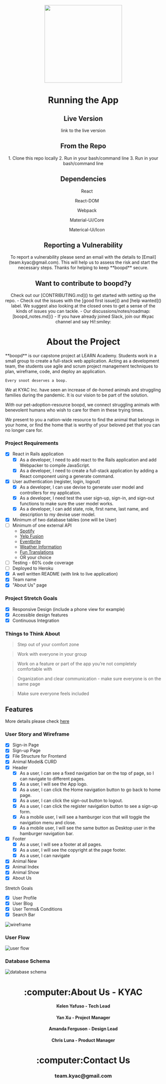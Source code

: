 <p align="center">
  <img width="250" src="./img/logo.jpg"/>
</p>

<h1 align="center">Running the App</h1>
<h2 align="center">Live Version</h2>
<p align="center">link to the live version</p>

<h2 align="center">From the Repo</h2>
<p align="center">
1. Clone this repo locally
2. Run in your bash/command line
3. Run  in your bash/command line
</p>

<h2 align="center">Dependencies</h2>
<ul align="center">React</ul><ul align="center">React-DOM</ul><ul align="center">Webpack</ul><ul align="center">Material-Ui/Core</ul><ul align="center">Materical-Ui/Icon</ul>
    
<h2 align="center">Reporting a Vulnerability</h2>
<p align="center">To report a vulnerability please send an email with the details to [Email](team.kyac@gmail.com). This will help us to assess the risk and start the necessary steps. Thanks for helping to keep **boopd** secure.</p>

<h2 align="center">Want to contribute to boopd?y</h2>
<p align="center">
Check out our [CONTRIBUTING.md]() to get started with setting up the repo.
- Check out the issues with the [good first issue]() and [help wanted]() label. We suggest also looking at the closed ones to get a sense of the kinds of issues you can tackle.
- Our discussions/notes/roadmap: [boopd_notes.md]()
- If you have already joined Slack, join our #kyac channel and say Hi!:smiley:
</p>
    
<h1 align="center">About the Project </h1>
**boopd** is our capstone project at LEARN Academy. Students work in a small group to create a full-stack web application. Acting as a development team, the students use agile and scrum project management techniques to plan, wireframe, code, and deploy an application.

```
Every snoot deserves a boop.
```
*We* at KYAC Inc. have seen an increase of de-homed animals and struggling families during the pandemic. It is our vision to be part of the solution. 

*With* our pet-adoption-resource boopd, we connect struggling animals with benevolent humans who wish to care for them in these trying times. 

*We* present to you a nation-wide resource to find the animal that belongs in your home, or find the home that is worthy of your beloved pet that you can no longer care for.

### Project Requirements
- [x] React in Rails application
    - [x] As a developer, I need to add react to the Rails application and add Webpacker to compile JavaScript.
    - [x] As a developer, I need to create a full-stack application by adding a React component using a generate command. 
- [x] User authentication (register, login, logout)
    - [x] As a developer, I can use devise to generate user model and controllers for my application.
    - [x] As a developer, I need test the user sign-up, sign-in, and sign-out functions to make sure the user model works.
    - [x] As a developer, I can add state, role, first name, last name, and description to my devise user model.
- [x] Minimum of two database tables (one will be User)
- [ ] Minimum of one external API
  - [ Spotify ](https://developer.spotify.com/documentation/web-api/)
  - [ Yelp Fusion ](https://www.yelp.com/fusion)
  - [ Eventbrite ](https://www.eventbrite.com/platform/api)
  - [ Weather Information ](https://weatherstack.com/documentation)
  - [ Fun Translations ](https://funtranslations.com/api/)
  - OR your choice
- [ ] Testing - 60% code coverage
- [ ] Deployed to Heroku
- [x] A well written README (with link to live application)
- [x] Team name
- [x] "About Us" page

### Project Stretch Goals
- [x] Responsive Design (include a phone view for example)
- [x] Accessible design features
- [x] Continuous Integration

### Things to Think About
> Step out of your comfort zone

> Work with everyone in your group

> Work on a feature or part of the app you’re not completely comfortable with

> Organization and clear communication - make sure everyone is on the same page

> Make sure everyone feels included

## Features
More details please check [here](https://spark.adobe.com/page/uDyY6hGN9zU6O/) 
### User Story and Wireframe
- [x] Sign-in Page
- [x] Sign-up Page
- [x] File Structure for Frontend
- [x] Animal Model& CURD
- [x] Header
    - [x] As a user, I can see a fixed navigation bar on the top of page, so I can navigate to different pages.
    - [x] As a user, I will see the App logo.
    - [x] As a user, I can click the Home navigation button to go back to home page.
    - [x] As a user, I can click the sign-out button to logout.
    - [x] As a user, I can click the register navigation button to see a sign-up form.
    - [x] As a mobile user, I will see a hamburger icon that will toggle the navigation menu and close.
    - [x] As a mobile user, I will see the same button as Desktop user in the hamburger navigation bar.
- [x] Footer
    - [x] As a user, I will see a footer at all pages.
    - [x] As a user, I will see the copyright at the page footer.
    - [x] As a user, I can navigate 
- [x] Animal New
- [x] Animal Index
- [x] Animal Show
- [x] About Us

Stretch Goals
- [x] User Profile
- [x] User Blog
- [x] User Terms& Conditions
- [x] Search Bar

![wireframe](./img/wireframe.png)

### User Flow

![user flow](./img/flow.png)

### Database Schema

![database schema](./img/db.png)

<h1 align="center">:computer:About Us - KYAC</h1>
<h4 align="center">Kelen Yafuso - Tech Lead</h4> 
<h4 align="center">Yan Xu - Project Manager</h4>
<h4 align="center">Amanda Ferguson - Design Lead</h4>  
<h4 align="center">Chris Luna - Product Manager</h4>

<h1 align="center">:computer:Contact Us</h1>
<h3 align="center">team.kyac@gmail.com</h3>
